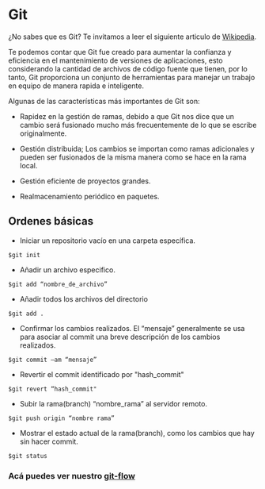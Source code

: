 # Git

¿No sabes que es Git? Te invitamos a leer el siguiente articulo de [Wikipedia](https://es.wikipedia.org/wiki/Git).

Te podemos contar que Git fue creado para aumentar la confianza y eficiencia en el mantenimiento de versiones de aplicaciones, esto considerando la cantidad de archivos de código fuente que tienen, por lo tanto, Git proporciona un conjunto de herramientas para manejar un trabajo en equipo de manera rapida e inteligente.

Algunas de las características más importantes de Git son:

* Rapidez en la gestión de ramas, debido a que Git nos dice que un cambio será fusionado mucho más frecuentemente de lo que se escribe originalmente.

* Gestión distribuida; Los cambios se importan como ramas adicionales y pueden ser fusionados de la misma manera como se hace en la rama local.

* Gestión eficiente de proyectos grandes.

* Realmacenamiento periódico en paquetes.


## Ordenes básicas

* Iniciar un repositorio vacío en una carpeta específica.
```shell
$git init
```
* Añadir un archivo especifico.
```shell
$git add “nombre_de_archivo”
```
* Añadir todos los archivos del directorio
```shell
$git add .
```
* Confirmar los cambios realizados. El “mensaje” generalmente se usa para asociar al commit una breve descripción de los cambios realizados.
```shell
$git commit –am “mensaje”
```
* Revertir el commit identificado por "hash_commit"
```shell
$git revert “hash_commit"
```
* Subir la rama(branch) “nombre_rama” al servidor remoto.
```shell
$git push origin “nombre rama”
```
* Mostrar el estado actual de la rama(branch), como los cambios que hay sin hacer commit.
```shell
$git status
```

### Acá puedes ver nuestro [git-flow](/agreements/gitflow.md)
